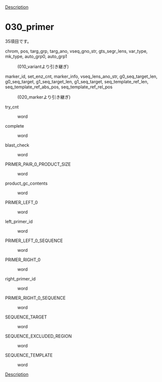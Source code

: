 [Description](DESCRIPTION.md)

# 030_primer

35項目です。

<dl>
<dt>
chrom, pos, targ_grp, targ_ano, vseq_gno_str, gts_segr_lens, var_type, mk_type, auto_grp0, auto_grp1
</dt>
<dd>
<p><p>
(010_variantより引き継ぎ)
</p>
</dd>
</dl>


<dl>
<dt>
marker_id, set_enz_cnt, marker_info, vseq_lens_ano_str, g0_seq_target_len, g0_seq_target, g1_seq_target_len, g1_seq_target, seq_template_ref_len, seq_template_ref_abs_pos, seq_template_ref_rel_pos
</dt>
<dd>
<p><p>
(020_markerより引き継ぎ)
</p>
</dd>
</dl>


<dl>
<dt>
try_cnt
</dt>
<dd>
<p><p>
word
</p>
</dd>
</dl>


<dl>
<dt>
complete
</dt>
<dd>
<p><p>
word
</p>
</dd>
</dl>


<dl>
<dt>
blast_check
</dt>
<dd>
<p><p>
word
</p>
</dd>
</dl>


<dl>
<dt>
PRIMER_PAIR_0_PRODUCT_SIZE
</dt>
<dd>
<p><p>
word
</p>
</dd>
</dl>


<dl>
<dt>
product_gc_contents
</dt>
<dd>
<p><p>
word
</p>
</dd>
</dl>


<dl>
<dt>
PRIMER_LEFT_0
</dt>
<dd>
<p><p>
word
</p>
</dd>
</dl>


<dl>
<dt>
left_primer_id
</dt>
<dd>
<p><p>
word
</p>
</dd>
</dl>


<dl>
<dt>
PRIMER_LEFT_0_SEQUENCE
</dt>
<dd>
<p><p>
word
</p>
</dd>
</dl>


<dl>
<dt>
PRIMER_RIGHT_0
</dt>
<dd>
<p><p>
word
</p>
</dd>
</dl>


<dl>
<dt>
right_primer_id
</dt>
<dd>
<p><p>
word
</p>
</dd>
</dl>


<dl>
<dt>
PRIMER_RIGHT_0_SEQUENCE
</dt>
<dd>
<p><p>
word
</p>
</dd>
</dl>


<dl>
<dt>
SEQUENCE_TARGET
</dt>
<dd>
<p><p>
word
</p>
</dd>
</dl>


<dl>
<dt>
SEQUENCE_EXCLUDED_REGION
</dt>
<dd>
<p><p>
word
</p>
</dd>
</dl>


<dl>
<dt>
SEQUENCE_TEMPLATE
</dt>
<dd>
<p><p>
word
</p>
</dd>
</dl>


[Description](DESCRIPTION.md)

